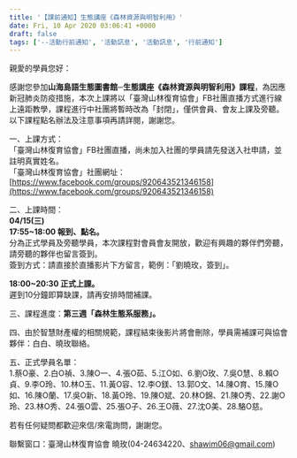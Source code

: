 ```yaml
---
title: '【課前通知】生態講座《森林資源與明智利用》'
date: Fri, 10 Apr 2020 03:06:41 +0000
draft: false
tags: ['--活動行前通知', '活動訊息', '活動訊息', '行前通知']
---
```


親愛的學員您好：

感謝您參加**山海島語生態圖書館─生態講座《森林資源與明智利用》課程**，為因應新冠肺炎防疫措施，本次上課將以「臺灣山林復育協會」FB社團直播方式進行線上遠距教學，課程進行中社團將暫時改為「封閉」，僅供會員、會友上課及旁聽。  
以下課程點名辦法及注意事項再請詳閱，謝謝您。

一、上課方式：  
「臺灣山林復育協會」FB社團直播，尚未加入社團的學員請先發送入社申請，並註明真實姓名。  
「臺灣山林復育協會」社團網址：[https://www.facebook.com/groups/920643521346158](https://www.facebook.com/groups/920643521346158)

二、上課時間：  
**04/15(三)**  
**17:55~18:00 報到、點名。**  
分為正式學員及旁聽學員，本次課程對會員會友開放，歡迎有興趣的夥伴們旁聽，請旁聽的夥伴也留言簽到。  
簽到方式：請直接於直播影片下方留言，範例：「劉曉玫，簽到」。  
  
**18:00~20:30 正式上課。**  
遲到10分鐘即算缺課，請再安排時間補課。

三、課程進度：**第三週「森林生態系服務」。**

四、由於智慧財產權的相關規範，課程結束後影片將會刪除，學員需補課可與協會夥伴：白白、曉玫聯絡。 

五、正式學員名單：   
1.蔡O豪、2.白O禎、3.陳O一、4.張O茹、5.江O如、6.劉O玫、7.吳O慧、8.賴O貞、9.李O玲、10.林O玉、11.黃O容、12.李O鎂、13.郭O文、14.陳O育、15.陳O如、16.陳O蘭、17.吳O新、18.黃O玲、19.陳O斌、20.林O錦、21.陳O秀、22.謝O玲、23.林O秀、24.張O雲、25.張O子、26.王O薇、27.沈O美、28.駱O慈。

若有任何疑問都歡迎來信/來電詢問，謝謝您。

聯繫窗口：臺灣山林復育協會 曉玫(04-24634220、shawim06@gmail.com)